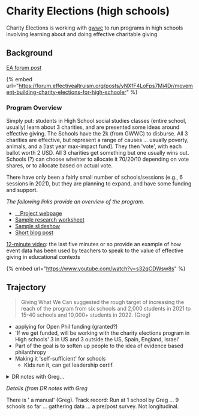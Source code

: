 # Charity Elections (high schools)

Charity Elections is working with [gwwc](../gwwc/ "mention") to run programs in high schools involving learning about and doing effective charitable giving&#x20;

## Background

[EA forum post](https://forum.effectivealtruism.org/posts/yNXfF4LoFps7Mi4Dr/movement-building-charity-elections-for-high-schoolers)

{% embed url="https://forum.effectivealtruism.org/posts/yNXfF4LoFps7Mi4Dr/movement-building-charity-elections-for-high-schooler" %}

### Program Overview

Simply put: students in High School social studies classes (entire school, usually)  learn about 3 charities, and are presented some ideas around effective giving.  The Schools have the 2k (from GWWC) to disburse. All 3 charities are effective, but represent a range of causes ... usually  poverty, animals, and a \[last year max-impact fund]. They then 'vote', with each ballot worth 2 USD.   All 3 charities get something but one usually wins out. Schools (?)  can choose whehter to allocate it  70/20/10 depending on vote shares, or to  allocate based on actual vote.

There have only been a fairly small number of schools/sessions (e.g., 6 sessions in 2021), but they are planning to expand, and have some funding and support.&#x20;



_The following links provide an overview of the program._

* __[Project webpage](https://www.givingwhatwecan.org/events/guides/charity-elections/)
* [Sample research worksheet](https://drive.google.com/file/d/18tosVcNymYZfArfd0Q7offgyu1IUHNL6/view)
* [Sample slideshow](https://docs.google.com/presentation/d/1uchGfK6ivGJ1EyLCKgY7er6urC6X\_ioJfc0AMh16b7I/edit?usp=sharing)
* [Short blog post](https://www.givingwhatwecan.org/post/2022/02/charity-elections-2021-results/)

[12-minute video](https://www.youtube.com/watch?v=s32qCDWsw8s): the last five minutes or so provide an example of how event data has been used by teachers to speak to the value of effective giving in educational contexts

{% embed url="https://www.youtube.com/watch?v=s32qCDWsw8s" %}

## Trajectory

> Giving What We Can suggested the rough target of increasing the reach of the program from six schools and 2,000 students in 2021 to 15-40 schools and 10,000+ students in 2022. (Greg)

* applying for Open Phil funding (granted?)
* 'If we get funded, will be working with the charity elections program in High schools' 3 in US and 3 outside the US, Spain, England, Israel'
* Part of the goal is to soften up people to the idea of evidence based philanthropy
* Making it 'self-sufficient' for schools
  * Kids run it, can get leadership certif.

<details>

<summary>DR notes with Greg...</summary>

this grew out of Giving games ... aligning with GWWC. bend the curve of giving towards effectiveness giving

</details>

&#x20;_Details (from DR notes with Greg_

There is ' a manual' (Greg). Track record: Run at 1 school by Greg  ... 9 schools so far ... gathering data ... a pre/post survey. Not longitudinal.


